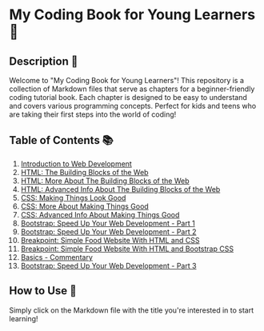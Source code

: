 # My Coding Book for Young Learners 📘

## Description 📝

Welcome to "My Coding Book for Young Learners"! This repository is a collection of Markdown files that serve as chapters for a beginner-friendly coding tutorial book. Each chapter is designed to be easy to understand and covers various programming concepts. Perfect for kids and teens who are taking their first steps into the world of coding!

## Table of Contents 📚

1. [Introduction to Web Development](./INTRODUCTION.md)
2. [HTML: The Building Blocks of the Web](./HTML/HTML.md)
3. [HTML: More About The Building Blocks of the Web](./HTML/HTML-more.md)
4. [HTML: Advanced Info About The Building Blocks of the Web](./HTML/HTML-advanced.md)
5. [CSS: Making Things Look Good](./CSS/CSS.md)
6. [CSS: More About Making Things Good](./CSS/CSS-more.md)
7. [CSS: Advanced Info About Making Things Good](./CSS/CSS-advanced.md)
8. [Bootstrap: Speed Up Your Web Development - Part 1](./BOOTSTRAP/Bootstrap-part-1.md)
9. [Bootstrap: Speed Up Your Web Development - Part 2](./BOOTSTRAP/Bootstrap-part-2.md)
10. [Breakpoint: Simple Food Website With HTML and CSS](./MARKUP_BREAKPOINT/Breakpoint-1.md)
11. [Breakpoint: Simple Food Website With HTML and Bootstrap CSS](./MARKUP_BREAKPOINT/Breakpoint-2.md)
12. [Basics - Commentary](./COMMENTARY//Basics-commentary.md)
13. [Bootstrap: Speed Up Your Web Development - Part 3](./BOOSTRAP/Bootstrap-part-3.md)

## How to Use 🤔

Simply click on the Markdown file with the title you're interested in to start learning!
